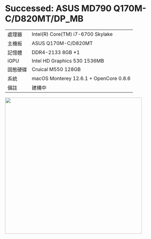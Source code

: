 # Successed: ASUS MD790 Q170M-C/D820MT/DP_MB 
<table>
  <tr>
    <td>處理器</td><td>Intel(R) Core(TM) i7-6700 Skylake</td>
  </tr>
  <tr>
    <td>主機板</td><td>ASUS Q170M-C/D820MT</td>
  </tr>
  <tr>  
    <td>記憶體</td><td>DDR4-2133 8GB *1</td>
  </tr>
  <tr>
    <td>iGPU</td><td>Intel HD Graphics 530 1536MB</td>
  </tr>
  <tr>  
    <td>固態硬碟</td><td>Cruical M550 128GB</td>
  </tr>
  <tr>
    <td>系統</td><td>macOS Monterey 12.6.1 + OpenCore 0.8.6</td>
  </tr>  
    <tr>
    <td>備註</td><td>建構中</td>
  </tr>  
</table>
<img width="450" src="https://user-images.githubusercontent.com/79300809/204200810-b30b0d9d-e323-4e4f-b228-99be75a1aeb2.png"><br>
